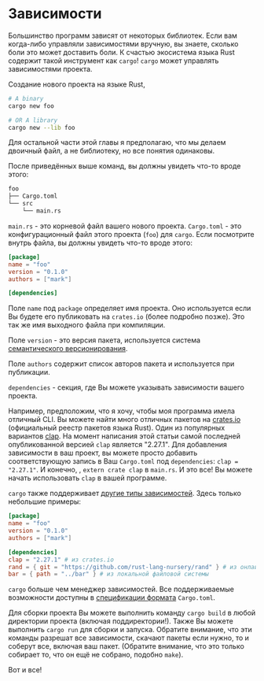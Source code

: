 # Зависимости

Большинство программ зависят от некоторых библиотек. Если вам когда-либо управляли
зависимостями вручную, вы знаете, сколько боли это может доставить боли.
К счастью экосистема языка Rust содержит такой инструмент как `cargo`!
`cargo` может управлять зависимостями проекта.

Создание нового проекта на языке Rust,

```sh
# A binary
cargo new foo

# OR A library
cargo new --lib foo
```

Для остальной части этой главы я предполагаю, что мы делаем двоичный файл, а не
библиотеку, но все понятия одинаковы.

После приведённых выше команд, вы должны увидеть что-то вроде этого:

```txt
foo
├── Cargo.toml
└── src
    └── main.rs
```

`main.rs` - это корневой файл вашего нового проекта.
`Cargo.toml` - это конфигурационный файл этого проекта (`foo`) для `cargo`.
Если посмотрите внутрь файла, вы должны увидеть что-то вроде этого:

```toml
[package]
name = "foo"
version = "0.1.0"
authors = ["mark"]

[dependencies]
```

Поле `name` под `package` определяет имя проекта. Оно используется
если Вы будете его публиковать на `crates.io` (более подробно позже).
Это так же имя выходного файла при компиляции.

Поле `version` - это версия пакета, используется система
[семантического версионирования](http://semver.org/).

Поле `authors` содержит список авторов пакета и используется при публикации.

`dependencies` - секция, где Вы можете указывать зависимости вашего проекта.

Например, предположим, что я хочу, чтобы моя программа имела отличный CLI.
Вы можете найти много отличных пакетов на [crates.io](https://crates.io)
(официальный реестр пакетов языка Rust). Один из популярных вариантов
[clap](https://crates.io/crates/clap). На момент написания этой статьи
самой последней опубликованной версией `clap` является "2.27.1".
Для добавления зависимости в ваш проект, вы можете просто добавить
соответствующую запись в Ваш `Cargo.toml` под `dependencies`: `clap = "2.27.1"`.
И конечно, , `extern crate clap` в `main.rs`. И это все! Вы можете начать
использовать `clap` в вашей программе.

`cargo` также поддерживает [другие типы зависимостей][dependencies]. Здесь только
небольшие примеры:

```toml
[package]
name = "foo"
version = "0.1.0"
authors = ["mark"]

[dependencies]
clap = "2.27.1" # из crates.io
rand = { git = "https://github.com/rust-lang-nursery/rand" } # из онлайн репозитория
bar = { path = "../bar" } # из локальной файловой системы
```

`cargo` больше чем менеджер зависимостей. Все поддерживаемые возможности доступны
в [спецификации формата][manifest] `Cargo.toml`.

Для сборки проекта Вы можете выполнить команду `cargo build` в любой директории проекта
(включая поддиректории!). Также Вы можете выполнить `cargo run` для сборки и запуска.
Обратите внимание, что эти команды разрешат все зависимости, скачают пакеты
если нужно, то и соберут все, включая ваш пакет. (Обратите внимание, что это только
собирает то, что он ещё не собрано, подобно `make`).

Вот и все!

[manifest]: https://doc.rust-lang.org/cargo/reference/manifest.html
[dependencies]: https://doc.rust-lang.org/cargo/reference/specifying-dependencies.html
